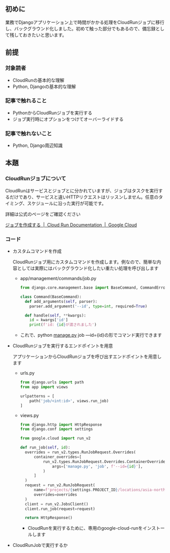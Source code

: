 ## 初めに

業務でDjangoアプリケーション上で時間がかかる処理をCloudRunジョブに移行し、バックグラウンド化しました。初めて触った部分でもあるので、備忘録として残しておきたいと思います。

## 前提

### 対象読者

- CloudRunの基本的な理解
- Python, Djangoの基本的な理解

### 記事で触れること

- PythonからCloudRunジョブを実行する
- ジョブ実行時にオプションをつけてオーバーライドする

### 記事で触れないこと

- Python, Django周辺知識

## 本題

### CloudRunジョブについて

CloudRunはサービスとジョブとに分かれていますが、ジョブはタスクを実行するだけであり、サービスと違いHTTPリクエストはリッスンしません。任意のタイミング、スケジュールに沿った実行が可能です。

詳細は公式のページをご確認ください

[ジョブを作成する  |  Cloud Run Documentation  |  Google Cloud](https://cloud.google.com/run/docs/create-jobs?hl=ja)

### コード

- カスタムコマンドを作成
    
    CloudRunジョブ用にカスタムコマンドを作成します。例なので、簡単な内容としては実際にはバックグラウンド化したい重たい処理を呼び出します
    
    - app/management/commands/job.py
        
        ```python
        from django.core.management.base import BaseCommand, CommandError
        
        class Command(BaseCommand):
          def add_arguments(self, parser):
            parser.add_argument('--id', type=int, required=True)
        
          def handle(self, **kwargs):
            id = kwargs['id']
            print(f'id: {id}が渡されました')
        ```
        
    - これで、python [manage.py](http://manage.py) job —id={id}の形でコマンド実行できます
- CloudRunジョブを実行するエンドポイントを用意
    
    アプリケーションからCloudRunジョブを呼び出すエンドポイントを用意します
    
    - urls.py
        
        ```python
        from django.urls import path
        from app import views
        
        urlpatterns = [
            path('job/<int:id>', views.run_job) 
        ]
        ```
        
    - views.py
        
        ```python
        from django.http import HttpResponse
        from django.conf import settings
        
        from google.cloud import run_v2
        
        def run_job(self, id):
          overrides = run_v2.types.RunJobRequest.Overrides(
              container_overrides=[
                  run_v2.types.RunJobRequest.Overrides.ContainerOverride(
                      args=['manage.py', 'job', f'--id={id}'],
                  )
              ]
          )
          request = run_v2.RunJobRequest(
              name=f'projects/{settings.PROJECT_ID}/locations/asia-northeast1/jobs/{settings.JOB_NAME}',
              overrides=overrides
          )
          client = run_v2.JobsClient()
          client.run_job(request=request)
        
          return HttpResponse()
        ```
        
        - CloudRunを実行するために、専用のgoogle-cloud-runをインストールします
    
- CloudRunJobで実行するか